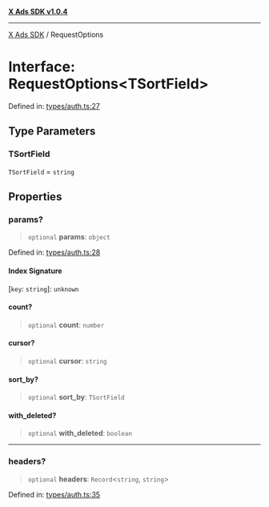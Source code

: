 [**X Ads SDK v1.0.4**](../README.md)

***

[X Ads SDK](../globals.md) / RequestOptions

# Interface: RequestOptions\<TSortField\>

Defined in: [types/auth.ts:27](https://github.com/kage1020/x-ads-sdk/blob/main/src/types/auth.ts#L27)

## Type Parameters

### TSortField

`TSortField` = `string`

## Properties

### params?

> `optional` **params**: `object`

Defined in: [types/auth.ts:28](https://github.com/kage1020/x-ads-sdk/blob/main/src/types/auth.ts#L28)

#### Index Signature

\[`key`: `string`\]: `unknown`

#### count?

> `optional` **count**: `number`

#### cursor?

> `optional` **cursor**: `string`

#### sort\_by?

> `optional` **sort\_by**: `TSortField`

#### with\_deleted?

> `optional` **with\_deleted**: `boolean`

***

### headers?

> `optional` **headers**: `Record`\<`string`, `string`\>

Defined in: [types/auth.ts:35](https://github.com/kage1020/x-ads-sdk/blob/main/src/types/auth.ts#L35)
